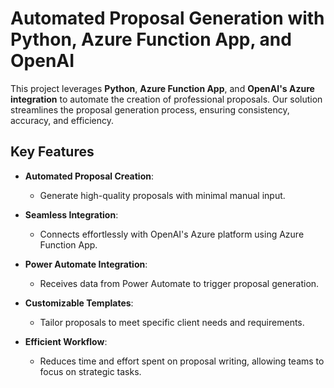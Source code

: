 # Automated Proposal Generation with Python, Azure Function App, and OpenAI

This project leverages **Python**, **Azure Function App**, and **OpenAI's Azure integration** to automate the creation of professional proposals. Our solution streamlines the proposal generation process, ensuring consistency, accuracy, and efficiency.

## Key Features

- **Automated Proposal Creation**: 
  - Generate high-quality proposals with minimal manual input.

- **Seamless Integration**: 
  - Connects effortlessly with OpenAI's Azure platform using Azure Function App.

- **Power Automate Integration**: 
  - Receives data from Power Automate to trigger proposal generation.

- **Customizable Templates**: 
  - Tailor proposals to meet specific client needs and requirements.

- **Efficient Workflow**: 
  - Reduces time and effort spent on proposal writing, allowing teams to focus on strategic tasks.
